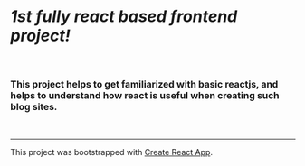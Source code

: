 # *1st fully react based frontend project!*

</br>

### This project helps to get familiarized with basic reactjs, and helps to understand how react is useful when creating such blog sites.

</br>

---

This project was bootstrapped with [Create React App](https://github.com/facebook/create-react-app).
